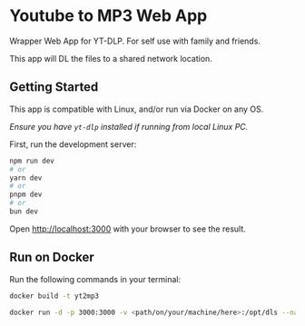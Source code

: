 # Youtube to MP3 Web App
Wrapper Web App for YT-DLP. For self use with family and friends.

This app will DL the files to a shared network location.


## Getting Started
This app is compatible with Linux, and/or run via Docker on any OS.

*Ensure you have `yt-dlp` installed if running from local Linux PC.*

First, run the development server:

```bash
npm run dev
# or
yarn dev
# or
pnpm dev
# or
bun dev
```

Open [http://localhost:3000](http://localhost:3000) with your browser to see the result.

## Run on Docker
Run the following commands in your terminal:

```bash
docker build -t yt2mp3

docker run -d -p 3000:3000 -v <path/on/your/machine/here>:/opt/dls --name yt2mp3 yt2mp3
```